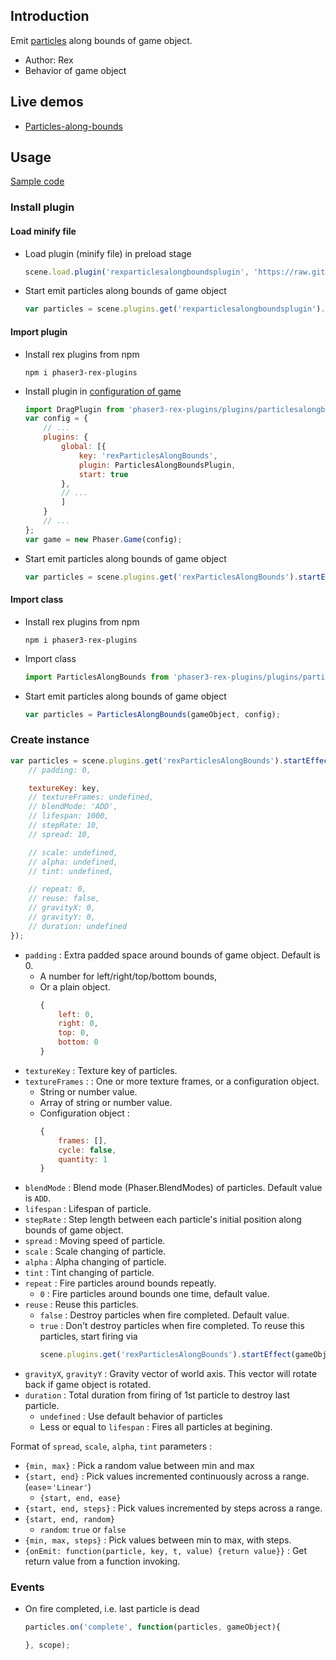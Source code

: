## Introduction

Emit [particles](particles.md) along bounds of game object.

- Author: Rex
- Behavior of game object

## Live demos

- [Particles-along-bounds](https://codepen.io/rexrainbow/pen/gOaVRmP)

## Usage

[Sample code](https://github.com/rexrainbow/phaser3-rex-notes/tree/master/examples/particles-along-bounds)

### Install plugin

#### Load minify file

- Load plugin (minify file) in preload stage
    ```javascript
    scene.load.plugin('rexparticlesalongboundsplugin', 'https://raw.githubusercontent.com/rexrainbow/phaser3-rex-notes/master/dist/rexparticlesalongboundsplugin.min.js', true);
    ```
- Start emit particles along bounds of game object
    ```javascript
    var particles = scene.plugins.get('rexparticlesalongboundsplugin').startEffect(gameObject, config);
    ```

#### Import plugin

- Install rex plugins from npm
    ```
    npm i phaser3-rex-plugins
    ```
- Install plugin in [configuration of game](game.md#configuration)
    ```javascript
    import DragPlugin from 'phaser3-rex-plugins/plugins/particlesalongbounds-plugin.js';
    var config = {
        // ...
        plugins: {
            global: [{
                key: 'rexParticlesAlongBounds',
                plugin: ParticlesAlongBoundsPlugin,
                start: true
            },
            // ...
            ]
        }
        // ...
    };
    var game = new Phaser.Game(config);
    ```
- Start emit particles along bounds of game object
    ```javascript
    var particles = scene.plugins.get('rexParticlesAlongBounds').startEffect(gameObject, config);
    ```

#### Import class

- Install rex plugins from npm
    ```
    npm i phaser3-rex-plugins
    ```
- Import class
    ```javascript
    import ParticlesAlongBounds from 'phaser3-rex-plugins/plugins/particlesalongbounds.js';
    ```
- Start emit particles along bounds of game object
    ```javascript
    var particles = ParticlesAlongBounds(gameObject, config);
    ```

### Create instance

```javascript
var particles = scene.plugins.get('rexParticlesAlongBounds').startEffect(gameObject, {
    // padding: 0,

    textureKey: key,
    // textureFrames: undefined,
    // blendMode: 'ADD',
    // lifespan: 1000,
    // stepRate: 10,
    // spread: 10,

    // scale: undefined,
    // alpha: undefined,
    // tint: undefined,

    // repeat: 0,
    // reuse: false,
    // gravityX: 0,
    // gravityY: 0,
    // duration: undefined
});
```

- `padding` : Extra padded space around bounds of game object. Default is 0.
    - A number for left/right/top/bottom bounds,
    - Or a plain object.
        ```javascript
        {
            left: 0,
            right: 0,
            top: 0,
            bottom: 0
        }
        ```
- `textureKey` : Texture key of particles.
- `textureFrames` : : One or more texture frames, or a configuration object.
    - String or number value.
    - Array of string or number value.
    - Configuration object :
        ```javascript
        {
            frames: [],
            cycle: false,
            quantity: 1
        }
        ```
- `blendMode` : Blend mode (Phaser.BlendModes) of particles. Default value is `ADD`.
- `lifespan` : Lifespan of particle.
- `stepRate` : Step length between each particle's initial position along bounds of game object.
- `spread` : Moving speed of particle.
- `scale` : Scale changing of particle.
- `alpha` : Alpha changing of particle.
- `tint` : Tint changing of particle.
- `repeat` : Fire particles around bounds repeatly.
    - `0` : Fire particles around bounds one time, default value.
- `reuse` : Reuse this particles.
    - `false` : Destroy particles when fire completed. Default value.
    - `true` : Don't destroy particles when fire completed. To reuse this particles, start firing via
        ```javascript
        scene.plugins.get('rexParticlesAlongBounds').startEffect(gameObject, config, particles);
        ```
- `gravityX`, `gravityY` : Gravity vector of world axis. This vector will rotate back if game object is rotated.
- `duration` : Total duration from firing of 1st particle to destroy last particle.
    - `undefined` : Use default behavior of particles
    - Less or equal to `lifespan` : Fires all particles at begining.

Format of `spread`, `scale`, `alpha`, `tint` parameters :

- `{min, max}` : Pick a random value between min and max
- `{start, end}` : Pick values incremented continuously across a range. (`ease`=`'Linear'`)
    - `{start, end, ease}`
- `{start, end, steps}` : Pick values incremented by steps across a range.
- `{start, end, random}`
    - `random`: `true` or `false`
- `{min, max, steps}` : Pick values between min to max, with steps.
- `{onEmit: function(particle, key, t, value) {return value}}` : Get return value from a function invoking.

### Events

- On fire completed, i.e. last particle is dead
    ```javascript
    particles.on('complete', function(particles, gameObject){

    }, scope);
    ```
